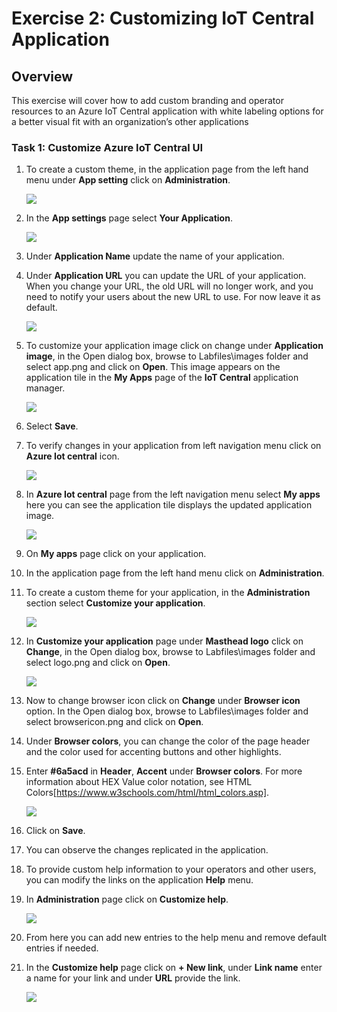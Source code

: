 # Exercise 2: Customizing IoT Central Application

## Overview

This exercise will cover how to add custom branding and operator resources to an Azure IoT Central application with white labeling options for a better visual fit with an organization’s other applications

### Task 1: Customize Azure IoT Central UI 

1. To create a custom theme, in the application page from the left hand menu  under **App setting**  click on **Administration**.

    ![](media/img48.png)

1. In the **App settings** page select **Your Application**. 

    ![](media/img47.png)

1. Under **Application Name** update the name of your application.

1. Under **Application URL** you can update the URL of your application. When you change your URL, the old URL will no longer work, and you need to notify your users about the new URL to use. For now leave it as default.
 
    ![](media/img49.png)
  
1. To customize your application image click on change under **Application image**, in the Open dialog box, browse to Labfiles\images folder and select app.png and click on **Open**. This image appears on the application tile in the **My Apps** page of the **IoT Central** application manager.

    ![](media/img50.png)

1. Select **Save**.

1. To verify changes in your application from left navigation menu click on **Azure Iot central** icon. 

   ![](media/img124.png)

1. In **Azure Iot central** page from the left navigation menu select **My apps** here you can see the application tile displays the updated application image.

   ![](media/img125.png)

1. On **My apps** page click on your application. 

1. In the application page from the left hand menu click on **Administration**.

1. To create a custom theme for your application, in the **Administration** section select **Customize your application**.

      ![](media/img52.png)

1. In **Customize your application** page  under **Masthead logo** click on **Change**, in the Open dialog box, browse to Labfiles\images folder and select logo.png and click on **Open**.

      ![](media/img53.png)

1. Now to change browser icon click on **Change** under **Browser icon** option. In the Open dialog box, browse to Labfiles\images folder and select browsericon.png and click on **Open**. 

1. Under **Browser colors**, you can change the color of the page header and the color used for accenting buttons and other highlights. 

1. Enter **#6a5acd** in **Header**, **Accent** under **Browser colors**. For more information about HEX Value color notation, see HTML Colors[https://www.w3schools.com/html/html_colors.asp].

    ![](media/img54.png)

1. Click on **Save**.

1. You can observe the changes replicated in the application.

1. To provide custom help information to your operators and other users, you can modify the links on the application **Help** menu.

1. In **Administration** page click on **Customize help**.

   ![](media/img55.png)

1. From here you can add new entries to the help menu and remove default entries if needed.

1. In the **Customize help** page click on **+ New link**,  under **Link name** enter a name for your link and  under **URL** provide the link.

   ![](media/img57.png)

